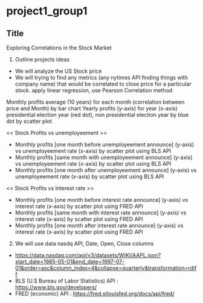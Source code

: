 # project1_group1

## Title
Exploring Correlations in the Stock Market

1. Outline projects ideas
- We will analyze the US Stock price
- We will trying to find any metrics (any nytimes API finding things with company name) that would be correlated to close price for a particular stock. apply linear regression, use Pearson Correlation method

Monthly profits average (10 years) for each month (correlation between price and Month) by bar chart
Yearly profits (y-axis) for year (x-axis) presidential election year (red dot), non presidential election year by blue dot by scatter plot

<< Stock Profits vs unemployeement >>
- Monthly profits [one month before unemployeement announce] (y-axis) vs unemployeement rate (x-axis) by scatter plot using BLS API
- Monthly profits [same month with unemployeement announce] (y-axis) vs unemployeement rate (x-axis) by scatter plot using BLS API
- Monthly profits [one month after unemployeement announce] (y-axis) vs unemployeement rate (x-axis) by scatter plot using BLS API

<< Stock Profits vs Interest rate >>
- Monthly profits [one month before interest rate announce] (y-axis) vs interest rate (x-axis) by scatter plot using FRED API
- Monthly profits [same month with interest rate announce] (y-axis) vs interest rate (x-axis) by scatter plot using FRED API
- Monthly profits [one month after interest rate announce] (y-axis) vs interest rate (x-axis) by scatter plot using FRED API


2. We will use data nasdq API, Date, Open, Close columns

- https://data.nasdaq.com/api/v3/datasets/WIKI/AAPL.json?start_date=1985-05-01&end_date=1997-07-01&order=asc&column_index=4&collapse=quarterly&transformation=rdiff
- BLS (U.S Bureau of Labor Statistics) API : https://www.bls.gov/developers/
- FRED (economic) API : https://fred.stlouisfed.org/docs/api/fred/
